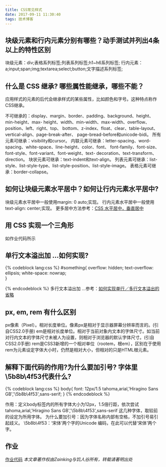 ```yaml
---
title: CSS常见样式
date: 2017-09-11 11:30:40
tags: 技术博客
---
```

## 块级元素和行内元素分别有哪些？动手测试并列出4条以上的特性区别

块级元素：div;表格系列标签;列表系列标签;h1~h6系列标签;
行内元素：a;input;span;img;textarea;select;button;文字描述系列标签;

## 什么是 CSS 继承? 哪些属性能继承，哪些不能？

应用样式的元素的后代会继承样式的某些属性，比如颜色和字号。这种特点称作CSS继承。

不可继承的：display、margin、border、padding、background、height、min-height、max- height、width、min-width、max-width、overflow、position、left、right、top、 bottom、z-index、float、clear、table-layout、vertical-align、page-break-after、 page-bread-before和unicode-bidi。
所有元素可继承：visibility和cursor。
内联元素可继承：letter-spacing、word-spacing、white-space、line-height、color、font、 font-family、font-size、font-style、font-variant、font-weight、text- decoration、text-transform、direction。
块状元素可继承：text-indent和text-align。
列表元素可继承：list-style、list-style-type、list-style-position、list-style-image。
表格元素可继承：border-collapse。

## 如何让块级元素水平居中？如何让行内元素水平居中?

块级元素水平居中一般使用margin: 0 auto;实现。
行内元素水平居中一般使用text-align: center;实现。
更多居中方法参考：[CSS 水平居中，垂直居中](http://www.cnblogs.com/csdttnk/archive/2013/01/06/2848407.html)

## 用 CSS 实现一个三角形

如作业代码所示

## 单行文本溢出加 ...如何实现?

{% codeblock lang:css %}
#something{
	overflow: hidden;
	text-overflow: ellipsis;
	white-space: nowrap;	
}

{% endcodeblock %}
多行文本溢出加 ...参考：[如何实现单行／多行文本溢出的省略](http://www.cnblogs.com/penghuwan/p/6682303.html)

## px, em, rem 有什么区别

px像素（Pixel）。相对长度单位。像素px是相对于显示器屏幕分辨率而言的。(引自CSS2.0手册)
em是相对长度单位。相对于当前对象内文本的字体尺寸。如当前对行内文本的字体尺寸未被人为设置，则相对于浏览器的默认字体尺寸。(引自CSS2.0手册)
rem是CSS3新增的一个相对单位（rootem，根em），区别在于使用rem为元素设定字体大小时，仍然是相对大小，但相对的只是HTML根元素。

## 解释下面代码的作用?为什么要加引号? 字体里\5b8b\4f53代表什么?

{% codeblock lang:css %}
body{
  font: 12px/1.5 tahoma,arial,'Hiragino Sans GB','\5b8b\4f53',sans-serif;
}
{% endcodeblock %}

作用：定义body标签内的所有字体大小为12px，1.5倍行距，依次尝试tahoma,arial,'Hiragino Sans GB','\5b8b\4f53',sans-serif 这几种字体，取较前的设定为所用字体。
为什么要加引号：因为字体名称内部有空格，不加引号易引起歧义。
\5b8b\4f53：‘宋体’两个字的Unicode 编码，在此可以代替‘宋体’两个字。

## 作业
[作业代码](https://github.com/Zainking/demos)
*本文章著作权由Zainking与饥人谷所有，转载请著明出处*
